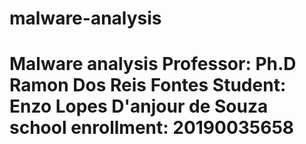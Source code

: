 # malware-analysis
# Malware analysis **Professor:** Ph.D Ramon Dos Reis Fontes  **Student:** Enzo Lopes D'anjour de Souza  **school enrollment:** 20190035658
